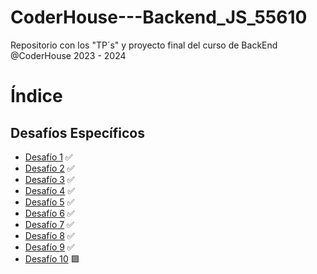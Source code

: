 # CoderHouse---Backend_JS_55610
Repositorio con los "TP´s" y proyecto final del curso de BackEnd @CoderHouse 2023 - 2024


# Índice

## Desafíos Específicos
- [Desafío 1](https://github.com/leoroan/CoderHouse---Backend_JS_55610/tree/desafios/D1) ✅
- [Desafío 2](https://github.com/leoroan/CoderHouse---Backend_JS_55610/tree/desafios/D2) ✅
- [Desafío 3](https://github.com/leoroan/CoderHouse---Backend_JS_55610/tree/desafios/D3) ✅
- [Desafío 4](https://github.com/leoroan/CoderHouse---Backend_JS_55610/tree/desafios/D4) ✅
- [Desafío 5](https://github.com/leoroan/CoderHouse---Backend_JS_55610/tree/desafios/D5) ✅
- [Desafío 6](https://github.com/leoroan/CoderHouse---Backend_JS_55610/tree/desafios/D6) ✅
- [Desafío 7](https://github.com/leoroan/CoderHouse---Backend_JS_55610/tree/desafios/D7) ✅
- [Desafío 8](https://github.com/leoroan/CoderHouse---Backend_JS_55610/tree/desafios/D8) ✅
- [Desafío 9](https://github.com/leoroan/CoderHouse---Backend_JS_55610/tree/desafios/D9) ✅
- [Desafío 10](https://github.com/leoroan/CoderHouse---Backend_JS_55610/tree/desafios/D10) 🟩

